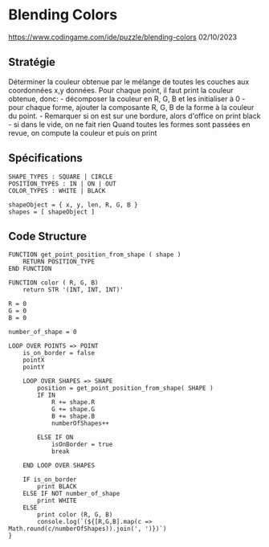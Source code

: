 # Blending Colors

https://www.codingame.com/ide/puzzle/blending-colors
02/10/2023

## Stratégie

Déterminer la couleur obtenue par le mélange de toutes les couches aux coordonnées x,y données.
Pour chaque point, il faut print la couleur obtenue, donc: - décomposer la couleur en R, G, B et les initialiser à 0 - pour chaque forme, ajouter la composante R, G, B de la forme à la couleur du point. - Remarquer si on est sur une bordure, alors d'office on print black - si dans le vide, on ne fait rien
Quand toutes les formes sont passées en revue, on compute la couleur et puis on print

## Spécifications

    SHAPE_TYPES : SQUARE | CIRCLE
    POSITION_TYPES : IN | ON | OUT
    COLOR_TYPES : WHITE | BLACK

    shapeObject = { x, y, len, R, G, B }
    shapes = [ shapeObject ]

## Code Structure

    FUNCTION get_point_position_from_shape ( shape )
        RETURN POSITION_TYPE
    END FUNCTION

    FUNCTION color ( R, G, B)
        return STR '(INT, INT, INT)'

    R = 0
    G = 0
    B = 0

    number_of_shape = 0

    LOOP OVER POINTS => POINT
        is_on_border = false
        pointX
        pointY

        LOOP OVER SHAPES => SHAPE
            position = get_point_position_from_shape( SHAPE )
            IF IN
                R += shape.R
                G += shape.G
                B += shape.B
                numberOfShapes++

            ELSE IF ON
                isOnBorder = true
                break

        END LOOP OVER SHAPES

        IF is_on_border
            print BLACK
        ELSE IF NOT number_of_shape
            print WHITE
        ELSE
            print color (R, G, B)
            console.log(`(${[R,G,B].map(c => Math.round(c/numberOfShapes)).join(', ')})`)
    }
